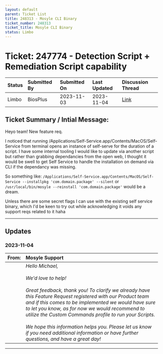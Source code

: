 ```yaml
---
layout: default
parent: Ticket List
title: 248313 - Mosyle CLI Binary
ticket_number: 248313
ticket_title: Mosyle CLI Binary
status: Limbo
---
```


# Ticket: 247774 - Detection Script + Remediation Script capability
  
| Status | Submitted By | Submitted On | Last Updated | Discussion Thread |
|:---|:---|:---|:---|:---|
| Limbo | BiosPlus | 2023-11-03 | 2023-11-04 | [Link]() |

## Ticket Summary / Intial Message:

Heyo team! New feature req.

I noticed that running /Applications/Self-Service.app/Contents/MacOS/Self-Service from terminal opens an instance of self-serve for the duration of a script.
I have some internal tooling I would like to update via another script but rather than grabbing dependancies from the open web, I thought it would be swell to get Self Service to handle the installation on demand via CLI if the dependancy was missing.

So something like: `/Applications/Self-Service.app/Contents/MacOS/Self-Service --installpkg 'com.domain.package' --silent` or `/usr/local/bin/mosyle --reinstall 'com.domain.package'` would be a dream.

Unless there are some secret flags I can use with the existing self service binary, which I'd be keen to try out while acknowledging it voids any support reqs related to it haha

---

## Updates

<!-- 
Please do descending order for recency, oldest -> most recent
Replace line breaks with <br><br> tags

Quick template:
### Date YYYY-MM-DD

|From: | Mosyle Support |
|:---|:---|
|| *Paragraph 1<br><br>Paragraph 2<br><br>Paragraph 3<br><br>.* |

-->

### 2023-11-04

| From: | Mosyle Support |
|:---|:---|
|| *Hello Michael,<br><br>We'd love to help!<br><br>Great feedback, thank you! To clarify we already have this Feature Request registered with our Product team and if this comes to be implemented we would have sure to let you know, as for now we would recommend to utilize the Custom Commands profile to run your Scripts.<br><br>We hope this information helps you. Please let us know if you need additional information or have further questions, and have a great day!* |

---